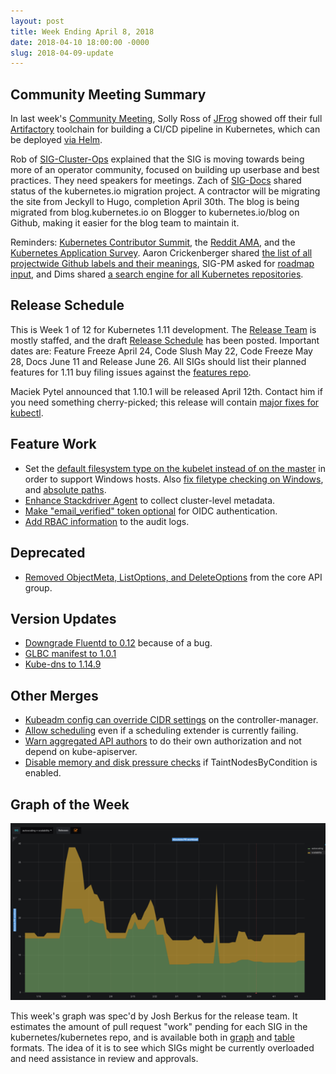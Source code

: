 ```yaml
---
layout: post
title: Week Ending April 8, 2018
date: 2018-04-10 18:00:00 -0000
slug: 2018-04-09-update
---
```


## Community Meeting Summary

In last week's [Community Meeting](https://docs.google.com/document/d/1VQDIAB0OqiSjIHI8AWMvSdceWhnz56jNpZrLs6o7NJY/edit#), Solly Ross of [JFrog](http://jfrog.com) showed off their full [Artifactory](https://jfrog.com/blog/control-your-kubernetes-voyage-with-artifactory/) toolchain for building a CI/CD pipeline in Kubernetes, which can be deployed [via Helm](https://hub.kubeapps.com/charts/stable/artifactory).

Rob of [SIG-Cluster-Ops]() explained that the SIG is moving towards being more of an operator community, focused on building up userbase and best practices. They need speakers for meetings.  Zach of [SIG-Docs]() shared status of the kubernetes.io migration project.  A contractor will be migrating the site from Jeckyll to Hugo, completion April 30th. The blog is being migrated from blog.kubernetes.io on Blogger to kubernetes.io/blog on Github, making it easier for the blog team to maintain it.

Reminders: [Kubernetes Contributor Summit](https://github.com/kubernetes/community/tree/master/events/2018/05-contributor-summit), the [Reddit AMA](https://www.reddit.com/r/kubernetes/comments/8b7f0x/we_are_kubernetes_developers_ask_us_anything/), and the [Kubernetes Application Survey](https://goo.gl/forms/ht61kKETiqVR103v1).  Aaron Crickenberger shared [the list of all projectwide Github labels and their meanings](https://go.k8s.io/github-labels), SIG-PM asked for [roadmap input](https://groups.google.com/forum/#!topic/kubernetes-pm/-jW3bHUbfE8), and Dims shared [a search engine for all Kubernetes repositories](http://k8s-code.appspot.com/).

## Release Schedule

This is Week 1 of 12 for Kubernetes 1.11 development.  The [Release Team](https://github.com/kubernetes/sig-release/blob/master/releases/release-1.11/release_team.md) is mostly staffed, and the draft [Release Schedule](https://github.com/kubernetes/sig-release/blob/master/releases/release-1.11/release-1.11.md) has been posted.  Important dates are: Feature Freeze April 24, Code Slush May 22, Code Freeze May 28, Docs June 11 and Release June 26.  All SIGs should list their planned features for 1.11 buy filing issues against the [features repo](https://github.com/kubernetes/features).

Maciek Pytel announced that 1.10.1 will be released April 12th.  Contact him if you need something cherry-picked; this release will contain [major fixes for kubectl](https://github.com/kubernetes/kubernetes/pull/62105).

## Feature Work

* Set the [default filesystem type on the kubelet instead of on the master](https://github.com/kubernetes/kubernetes/pull/62250) in order to support Windows hosts.  Also [fix filetype checking on Windows](https://github.com/kubernetes/kubernetes/issues/62121), and [absolute paths](https://github.com/kubernetes/kubernetes/pull/62018).
* [Enhance Stackdriver Agent](https://github.com/kubernetes/kubernetes/pull/62043) to collect cluster-level metadata.
* [Make "email_verified" token optional](https://github.com/kubernetes/kubernetes/pull/61508) for OIDC authentication.
* [Add RBAC information](https://github.com/kubernetes/kubernetes/pull/58807) to the audit logs.

## Deprecated

* [Removed ObjectMeta, ListOptions, and DeleteOptions](https://github.com/kubernetes/kubernetes/pull/61809) from the core API group.

## Version Updates

* [Downgrade Fluentd to 0.12](https://github.com/kubernetes/kubernetes/pull/62076) because of a bug.
* [GLBC manifest to 1.0.1](https://github.com/kubernetes/kubernetes/pull/62075)
* [Kube-dns to 1.14.9](https://github.com/kubernetes/kubernetes/pull/61918)

## Other Merges

* [Kubeadm config can override CIDR settings](https://github.com/kubernetes/kubernetes/pull/61705) on the controller-manager.
* [Allow scheduling](https://github.com/kubernetes/kubernetes/pull/61445) even if a scheduling extender is currently failing.
* [Warn aggregated API authors](https://github.com/kubernetes/kubernetes/pull/61349) to do their own authorization and not depend on kube-apiserver.
* [Disable memory and disk pressure checks](https://github.com/kubernetes/kubernetes/issues/60397) if TaintNodesByCondition is enabled.

## Graph of the Week

![PR workload by SIG](/2018/images/sig_workload.png)

This week's graph was spec'd by Josh Berkus for the release team.  It estimates the amount of pull request "work" pending for each SIG in the kubernetes/kubernetes repo, and is available both in [graph](https://k8s.devstats.cncf.io/d/33/pr-workload-by-sigs?orgId=1&from=now-90d&to=now&var-sigs=All&var-full_name=Kubernetes) and [table](https://k8s.devstats.cncf.io/d/34/pr-workload-table?orgId=1) formats.  The idea of it is to see which SIGs might be currently overloaded and need assistance in review and approvals.
